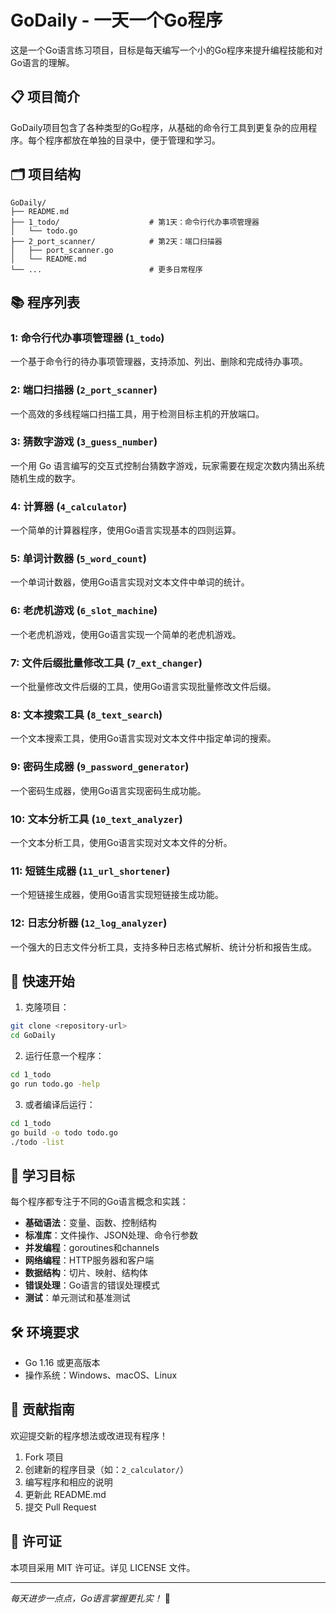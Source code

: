 # GoDaily - 一天一个Go程序

这是一个Go语言练习项目，目标是每天编写一个小的Go程序来提升编程技能和对Go语言的理解。

## 📋 项目简介

GoDaily项目包含了各种类型的Go程序，从基础的命令行工具到更复杂的应用程序。每个程序都放在单独的目录中，便于管理和学习。

## 🗂️ 项目结构

```
GoDaily/
├── README.md
├── 1_todo/                    # 第1天：命令行代办事项管理器
│   └── todo.go
├── 2_port_scanner/            # 第2天：端口扫描器
│   ├── port_scanner.go
│   └── README.md
└── ...                        # 更多日常程序
```

## 📚 程序列表

### 1: 命令行代办事项管理器 (`1_todo`)

一个基于命令行的待办事项管理器，支持添加、列出、删除和完成待办事项。

### 2: 端口扫描器 (`2_port_scanner`)

一个高效的多线程端口扫描工具，用于检测目标主机的开放端口。

### 3: 猜数字游戏 (`3_guess_number`)

一个用 Go 语言编写的交互式控制台猜数字游戏，玩家需要在规定次数内猜出系统随机生成的数字。

### 4: 计算器 (`4_calculator`)

一个简单的计算器程序，使用Go语言实现基本的四则运算。

### 5: 单词计数器 (`5_word_count`)

一个单词计数器，使用Go语言实现对文本文件中单词的统计。

### 6: 老虎机游戏 (`6_slot_machine`)

一个老虎机游戏，使用Go语言实现一个简单的老虎机游戏。

### 7: 文件后缀批量修改工具 (`7_ext_changer`)

一个批量修改文件后缀的工具，使用Go语言实现批量修改文件后缀。

### 8: 文本搜索工具 (`8_text_search`)

一个文本搜索工具，使用Go语言实现对文本文件中指定单词的搜索。

### 9: 密码生成器 (`9_password_generator`)

一个密码生成器，使用Go语言实现密码生成功能。

### 10: 文本分析工具 (`10_text_analyzer`)

一个文本分析工具，使用Go语言实现对文本文件的分析。

### 11: 短链生成器 (`11_url_shortener`)

一个短链接生成器，使用Go语言实现短链接生成功能。

### 12: 日志分析器 (`12_log_analyzer`)

一个强大的日志文件分析工具，支持多种日志格式解析、统计分析和报告生成。




## 🚀 快速开始

1. 克隆项目：
```bash
git clone <repository-url>
cd GoDaily
```

2. 运行任意一个程序：
```bash
cd 1_todo
go run todo.go -help
```

3. 或者编译后运行：
```bash
cd 1_todo
go build -o todo todo.go
./todo -list
```

## 📖 学习目标

每个程序都专注于不同的Go语言概念和实践：

- **基础语法**：变量、函数、控制结构
- **标准库**：文件操作、JSON处理、命令行参数
- **并发编程**：goroutines和channels
- **网络编程**：HTTP服务器和客户端
- **数据结构**：切片、映射、结构体
- **错误处理**：Go语言的错误处理模式
- **测试**：单元测试和基准测试

## 🛠️ 环境要求

- Go 1.16 或更高版本
- 操作系统：Windows、macOS、Linux

## 📝 贡献指南

欢迎提交新的程序想法或改进现有程序！

1. Fork 项目
2. 创建新的程序目录（如：`2_calculator/`）
3. 编写程序和相应的说明
4. 更新此 README.md
5. 提交 Pull Request

## 📄 许可证

本项目采用 MIT 许可证。详见 LICENSE 文件。

---

*每天进步一点点，Go语言掌握更扎实！* 🚀
